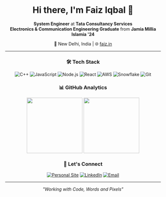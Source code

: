 <div align="center">

# Hi there, I'm Faiz Iqbal 👋

**System Engineer** at **Tata Consultancy Services**  
**Electronics & Communication Engineering Graduate** from **Jamia Millia Islamia '24**

📍 New Delhi, India | 🌐 [faiz.in](https://faiz.in)

---

### 🛠️ Tech Stack

![C++](https://img.shields.io/badge/-C++-00599C?style=flat-square&logo=cplusplus&logoColor=white)
![JavaScript](https://img.shields.io/badge/-JavaScript-F7DF1E?style=flat-square&logo=javascript&logoColor=black)
![Node.js](https://img.shields.io/badge/-Node.js-339933?style=flat-square&logo=node.js&logoColor=white)
![React](https://img.shields.io/badge/-React-61DAFB?style=flat-square&logo=react&logoColor=black)
![AWS](https://img.shields.io/badge/-AWS-232F3E?style=flat-square&logo=amazon-aws&logoColor=white)
![Snowflake](https://img.shields.io/badge/-Snowflake-29B5E8?style=flat-square&logo=snowflake&logoColor=white)
![Git](https://img.shields.io/badge/-Git-F05032?style=flat-square&logo=git&logoColor=white)

### 📊 GitHub Analytics

<img height="180em" src="https://github-readme-stats.vercel.app/api?username=faizi-7&show_icons=true&hide_border=true&theme=dark&bg_color=0d1117&text_color=c9d1d9&icon_color=58a6ff" />
<img height="180em" src="https://github-readme-stats.vercel.app/api/top-langs/?username=faizi-7&layout=compact&hide_border=true&theme=dark&bg_color=0d1117&text_color=c9d1d9" />

### 🤝 Let's Connect

[![Personal Site](https://img.shields.io/badge/-Portfolio-000000?style=flat-square&logo=vercel&logoColor=white)](https://faiz.in)
[![LinkedIn](https://img.shields.io/badge/-LinkedIn-0A66C2?style=flat-square&logo=linkedin&logoColor=white)](https://linkedin.com/in/faizi-7)
[![Email](https://img.shields.io/badge/-Email-D14836?style=flat-square&logo=gmail&logoColor=white)](mailto:contact@faiz.in)

---

*"Working with Code, Words and Pixels"*

</div>
